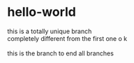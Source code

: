 # hello-world
this is a totally unique branch
<br>completely different from the first one o k</br>
<br>this is the branch to end all branches</br>
